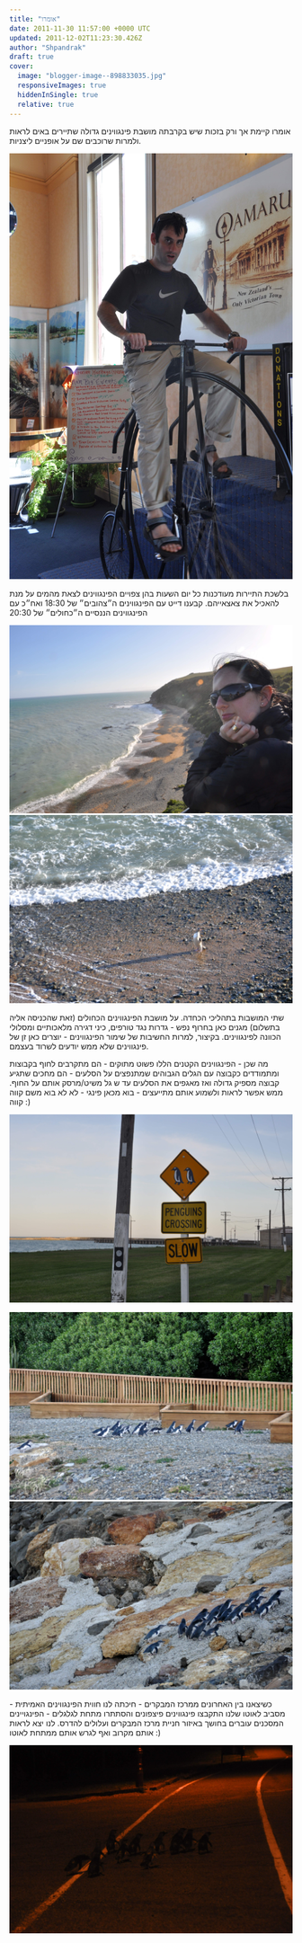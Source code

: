 ```yaml
---
title: "אומרו"
date: 2011-11-30 11:57:00 +0000 UTC
updated: 2011-12-02T11:23:30.426Z
author: "Shpandrak"
draft: true
cover:
  image: "blogger-image--898833035.jpg"
  responsiveImages: true
  hiddenInSingle: true
  relative: true
---
```


אומרו קיימת אך ורק בזכות שיש בקרבתה מושבת פינגווינים גדולה שתיירים באים לראות ולמרות שרוכבים שם על אופניים ליצניות.

![](blogger-image--1406950346.jpg)

בלשכת התיירות מעודכנות כל יום השעות בהן צפויים הפינגווינים לצאת מהמים על מנת להאכיל את צאצאייהם. קבענו דייט עם הפינגווינים ה״צהובים״ של 18:30 ואח״כ עם הפינגווינים הננסיים ה״כחולים״ של 20:30

![](blogger-image-2040552825.jpg "נמלה: ״הפינגווינים האלה לא רציניים - קובעים איתם מראש והם תמיד מאחרים״")
![](blogger-image--1788298689.jpg)

שתי המושבות בתהליכי הכחדה. על מושבת הפינגווינים הכחולים (זאת שהכניסה אליה בתשלום) מגנים כאן בחרוף נפש - גדרות נגד טורפים, כיני דגירה מלאכותיים ומסלולי הכוונה לפינגווינים. בקיצור, למרות החשיבות של שימור הפינגווינים - יוצרים כאן זן של פינגווינים שלא ממש יודעים לשרוד בעצמם.

מה שכן - הפינגווינים הקטנים הללו פשוט מתוקים - הם מתקרבים לחוף בקבוצות ומתמודדים כקבוצה עם הגלים הגבוהים שמתנפצים על הסלעים - הם מחכים שתגיע קבוצה מספיק גדולה ואז מאגפים את הסלעים עד ש גל משיט/מרסק אותם על החוף. ממש אפשר לראות ולשמוע אותם מתייעצים - בוא מכאן פינגי - לא לא בוא משם קווה קווה :)

![](blogger-image-928095895.jpg)

![](blogger-image-239032110.jpg "גדרות הכוונה לפינגויינים מעוטי יכולת")
![](blogger-image--898833035.jpg)

כשיצאנו בין האחרונים ממרכז המבקרים - חיכתה לנו חווית הפינגווינים האמיתית - מסביב לאוטו שלנו התקבצו פינגווינים פיצפונים והסתתרו מתחת לגלגלים - הפינגויינים המסכנים עוברים בחושך באיזור חניית מרכז המבקרים ועלולים להדרס. לנו יצא לראות אותם מקרוב ואף לגרש אותם ממתחת לאוטו :)

![](blogger-image--1462111454.jpg)
